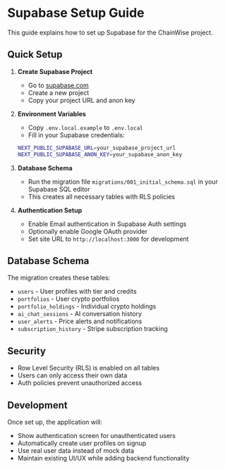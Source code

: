 # Supabase Setup Guide

This guide explains how to set up Supabase for the ChainWise project.

## Quick Setup

1. **Create Supabase Project**
   - Go to [supabase.com](https://supabase.com)
   - Create a new project
   - Copy your project URL and anon key

2. **Environment Variables**
   - Copy `.env.local.example` to `.env.local`
   - Fill in your Supabase credentials:
   ```bash
   NEXT_PUBLIC_SUPABASE_URL=your_supabase_project_url
   NEXT_PUBLIC_SUPABASE_ANON_KEY=your_supabase_anon_key
   ```

3. **Database Schema**
   - Run the migration file `migrations/001_initial_schema.sql` in your Supabase SQL editor
   - This creates all necessary tables with RLS policies

4. **Authentication Setup**
   - Enable Email authentication in Supabase Auth settings
   - Optionally enable Google OAuth provider
   - Set site URL to `http://localhost:3000` for development

## Database Schema

The migration creates these tables:
- `users` - User profiles with tier and credits
- `portfolios` - User crypto portfolios
- `portfolio_holdings` - Individual crypto holdings
- `ai_chat_sessions` - AI conversation history
- `user_alerts` - Price alerts and notifications
- `subscription_history` - Stripe subscription tracking

## Security

- Row Level Security (RLS) is enabled on all tables
- Users can only access their own data
- Auth policies prevent unauthorized access

## Development

Once set up, the application will:
- Show authentication screen for unauthenticated users
- Automatically create user profiles on signup
- Use real user data instead of mock data
- Maintain existing UI/UX while adding backend functionality